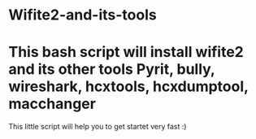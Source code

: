 # Wifite2-and-its-tools
# This bash script will install wifite2 and its other tools Pyrit, bully, wireshark, hcxtools, hcxdumptool, macchanger
This little script will help you to get startet very fast :)

